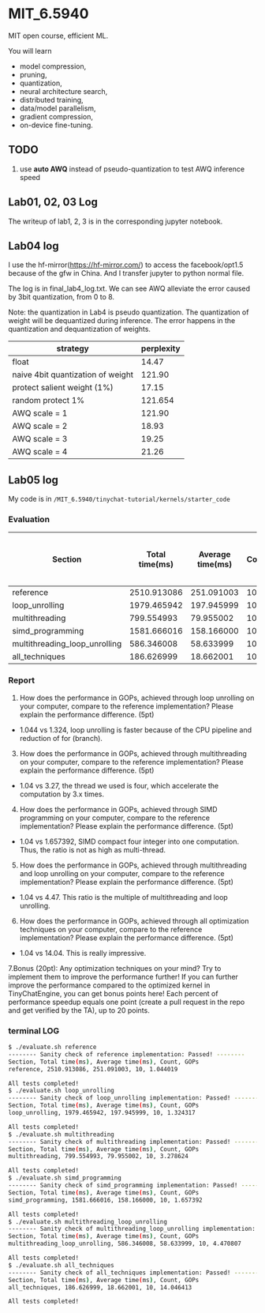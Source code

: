 # MIT_6.5940
MIT open course,  efficient ML.

You will learn
- model compression, 
- pruning,
- quantization,
- neural architecture search, 
- distributed training, 
- data/model parallelism, 
- gradient compression, 
- on-device fine-tuning. 

## TODO
1. use **auto AWQ**  instead of pseudo-quantization to test AWQ inference speed

## Lab01, 02, 03 Log

The writeup of lab1, 2, 3 is in the corresponding jupyter notebook.


## Lab04 log
I use the hf-mirror(https://hf-mirror.com/) to access the facebook/opt1.5 because of the gfw in China.
And I transfer jupyter to python normal file.

The log is in final_lab4_log.txt. We can see AWQ alleviate the error caused by 3bit quantization, from 0 to 8. 

Note: the quantization in Lab4 is pseudo quantization. The quantization of weight will be dequantized during inference. The error happens in the quantization and dequantization of weights.

|strategy|perplexity|
|--|--|
|float|14.47|
|naive 4bit quantization of weight|121.90|
|protect salient weight (1%)|  17.15|
|random protect 1% |121.654|
|AWQ scale = 1 |121.90|
|AWQ scale = 2 |18.93|
|AWQ scale = 3 |19.25|
|AWQ scale = 4 |21.26|


## Lab05 log
My code is in  `/MIT_6.5940/tinychat-tutorial/kernels/starter_code`

### Evaluation

| Section                     | Total time(ms) | Average time(ms) | Count | GOPs (giga operations per seconds)     |
|------------------------------|-----------------|-------------------|-------|----------|
| reference                   | 2510.913086     | 251.091003        | 10    | 1.044019 |
| loop_unrolling              | 1979.465942     | 197.945999        | 10    | 1.324317 |
| multithreading              | 799.554993      | 79.955002         | 10    | 3.278624 |
| simd_programming            | 1581.666016     | 158.166000        | 10    | 1.657392 |
| multithreading_loop_unrolling| 586.346008      | 58.633999         | 10    | 4.470807 |
| all_techniques              | 186.626999      | 18.662001         | 10    | 14.046413 |

### Report


1. How does the performance in GOPs, achieved through loop unrolling on your computer, compare to the reference implementation? Please explain the performance difference. (5pt)
-  1.044 vs 1.324, loop unrolling is faster because of the CPU pipeline and reduction of for (branch).




3. How does the performance in GOPs, achieved through multithreading on your computer, compare to the reference implementation? Please explain the performance difference. (5pt)
- 1.04 vs 3.27, the thread we used is four, which accelerate the computation by 3.x times.



4. How does the performance in GOPs, achieved through SIMD programming on your computer, compare to the reference implementation? Please explain the performance difference. (5pt)
- 1.04 vs 1.657392, SIMD compact four integer into one computation. Thus, the ratio is not as high as multi-thread. 



5. How does the performance in GOPs, achieved through multithreading and loop unrolling on your computer, compare to the reference implementation? Please explain the performance difference. (5pt)
- 1.04 vs 4.47. This ratio is the multiple of multithreading and loop unrolling.



6. How does the performance in GOPs, achieved through all optimization techniques on your computer, compare to the reference implementation? Please explain the performance difference. (5pt)
- 1.04 vs 14.04. This is really impressive.



7.Bonus (20pt): Any optimization techniques on your mind? Try to implement them to improve the performance further! If you can further improve the performance compared to the optimized kernel in TinyChatEngine, you can get bonus points here! Each percent of performance speedup equals one point (create a pull request in the repo and get verified by the TA), up to 20 points.

### terminal LOG
```bash
$ ./evaluate.sh reference
-------- Sanity check of reference implementation: Passed! -------- 
Section, Total time(ms), Average time(ms), Count, GOPs
reference, 2510.913086, 251.091003, 10, 1.044019

All tests completed!
$ ./evaluate.sh loop_unrolling
-------- Sanity check of loop_unrolling implementation: Passed! -------- 
Section, Total time(ms), Average time(ms), Count, GOPs
loop_unrolling, 1979.465942, 197.945999, 10, 1.324317

All tests completed!
$ ./evaluate.sh multithreading
-------- Sanity check of multithreading implementation: Passed! -------- 
Section, Total time(ms), Average time(ms), Count, GOPs
multithreading, 799.554993, 79.955002, 10, 3.278624

All tests completed!
$ ./evaluate.sh simd_programming
-------- Sanity check of simd_programming implementation: Passed! -------- 
Section, Total time(ms), Average time(ms), Count, GOPs
simd_programming, 1581.666016, 158.166000, 10, 1.657392

All tests completed!
$ ./evaluate.sh multithreading_loop_unrolling
-------- Sanity check of multithreading_loop_unrolling implementation: Passed! -------- 
Section, Total time(ms), Average time(ms), Count, GOPs
multithreading_loop_unrolling, 586.346008, 58.633999, 10, 4.470807

All tests completed!
$ ./evaluate.sh all_techniques
-------- Sanity check of all_techniques implementation: Passed! -------- 
Section, Total time(ms), Average time(ms), Count, GOPs
all_techniques, 186.626999, 18.662001, 10, 14.046413

All tests completed!
```
